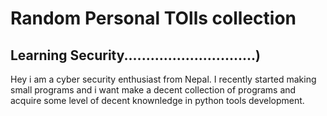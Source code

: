 # Random Personal TOlls collection
Learning Security..............................)
-----------------------------------------------

Hey i am a cyber security enthusiast from Nepal. I recently started making small programs and i want make a decent collection of programs and acquire some level of decent knownledge in python tools development.
